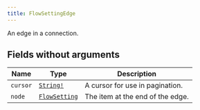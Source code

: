 ```yaml
---
title: FlowSettingEdge
---
```


An edge in a connection.

## Fields without arguments

| Name | Type | Description |
|------|------|-------------|
| `cursor` | [`String!`](../scalar/string.md) | A cursor for use in pagination. |
| `node` | [`FlowSetting`](../object/flowsetting.md) | The item at the end of the edge. |

